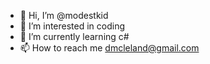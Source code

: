 - 👋 Hi, I’m @modestkid
- 👀 I’m interested in coding
- 🌱 I’m currently learning c#
- 📫 How to reach me dmcleland@gmail.com

<!---
modestkid/modestkid is a ✨ special ✨ repository because its `README.md` (this file) appears on your GitHub profile.
You can click the Preview link to take a look at your changes.
--->
